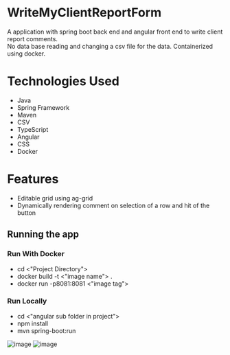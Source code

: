 # WriteMyClientReportForm
A application with spring boot back end and angular front end to write client report comments.   
No data base reading and changing a csv file for the data. Containerized using docker.

# Technologies Used
* Java
* Spring Framework
* Maven
* CSV
* TypeScript
* Angular
* CSS
* Docker

# Features
* Editable grid using ag-grid
* Dynamically rendering comment on selection of a row and hit of the button

## Running the app

### Run With Docker
* cd <"Project Directory">  
* docker build -t <"image name"> .  
* docker run -p8081:8081 <"image tag">   
  
### Run Locally
* cd <"angular sub folder in project">  
* npm install
* mvn spring-boot:run  

![image](https://user-images.githubusercontent.com/84467369/162369704-84d13d40-b77a-41b2-b2e8-10d749ab1dd9.png)
![image](https://user-images.githubusercontent.com/84467369/162369748-33f43336-ef7f-4b6e-b63f-153bd684bf6d.png)


